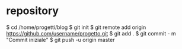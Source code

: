 # repository
$ cd /home/progetti/blog
$ git init
$ git remote add origin https://github.com/username/progetto.git
$ git add .
$ git commit - m "Commit iniziale"
$ git push -u origin master
